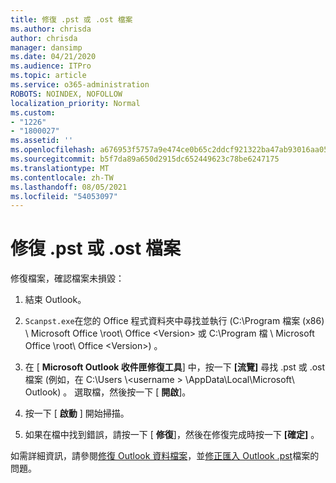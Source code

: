 ```yaml
---
title: 修復 .pst 或 .ost 檔案
ms.author: chrisda
author: chrisda
manager: dansimp
ms.date: 04/21/2020
ms.audience: ITPro
ms.topic: article
ms.service: o365-administration
ROBOTS: NOINDEX, NOFOLLOW
localization_priority: Normal
ms.custom:
- "1226"
- "1800027"
ms.assetid: ''
ms.openlocfilehash: a676953f5757a9e474ce0b65c2ddcf921322ba47ab93016aa05f23c8a70d8d24
ms.sourcegitcommit: b5f7da89a650d2915dc652449623c78be6247175
ms.translationtype: MT
ms.contentlocale: zh-TW
ms.lasthandoff: 08/05/2021
ms.locfileid: "54053097"
---
```

# <a name="repair-pst-or-ost-files"></a>修復 .pst 或 .ost 檔案

修復檔案，確認檔案未損毀：

1. 結束 Outlook。

2. `Scanpst.exe`在您的 Office 程式資料夾中尋找並執行 (C:\Program 檔案 (x86) \ Microsoft Office \root\ Office \<Version\> 或 C:\Program 檔 \ Microsoft Office \root\ Office \<Version\>) 。

3. 在 [ **Microsoft Outlook 收件匣修復工具**] 中，按一下 **[流覽]** 尋找 .pst 或 .ost 檔案 (例如，在 C:\Users \\<username \> \AppData\Local\Microsoft\ Outlook) 。 選取檔，然後按一下 [ **開啟**]。

4. 按一下 [ **啟動** ] 開始掃描。

5. 如果在檔中找到錯誤，請按一下 [ **修復**]，然後在修復完成時按一下 **[確定]** 。

如需詳細資訊，請參閱[修復 Outlook 資料檔案](https://support.office.com/article/25663bc3-11ec-4412-86c4-60458afc5253)，並[修正匯入 Outlook .pst](https://support.office.com/article/2d2e50dc-5c36-4ab2-ab50-f1be733b3d6e)檔案的問題。

